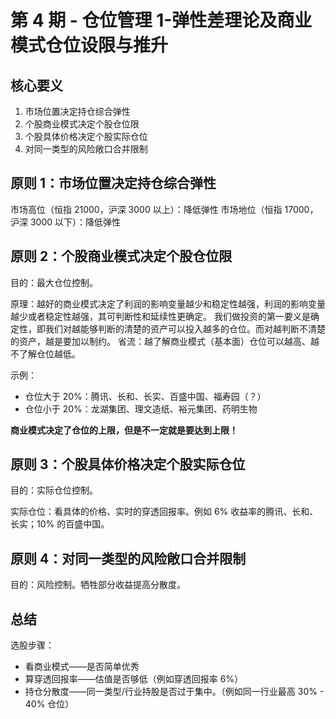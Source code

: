 # 第 4 期 - 仓位管理 1-弹性差理论及商业模式仓位设限与推升

## 核心要义

1. 市场位置决定持仓综合弹性
2. 个股商业模式决定个股仓位限
3. 个股具体价格决定个股实际仓位
4. 对同一类型的风险敞口合并限制

## 原则 1：市场位置决定持仓综合弹性

市场高位（恒指 21000，沪深 3000 以上）：降低弹性
市场地位（恒指 17000，沪深 3000 以下）：降低弹性

## 原则 2：个股商业模式决定个股仓位限

目的：最大仓位控制。

原理：越好的商业模式决定了利润的影响变量越少和稳定性越强，利润的影响变量越少或者稳定性越强，其可判断性和延续性更确定。
我们做投资的第一要义是确定性，即我们对越能够判断的清楚的资产可以投入越多的仓位。而对越判断不清楚的资产，越是要加以制约。
省流：越了解商业模式（基本面）仓位可以越高、越不了解仓位越低。

示例：

- 仓位大于 20%：腾讯、长和、长实、百盛中国、福寿园（？）
- 仓位小于 20%：龙湖集团、理文造纸、裕元集团、药明生物

**商业模式决定了仓位的上限，但是不一定就是要达到上限！**

## 原则 3：个股具体价格决定个股实际仓位

目的：实际仓位控制。

实际仓位：看具体的价格、实时的穿透回报率。例如 6% 收益率的腾讯、长和、长实；10% 的百盛中国。

## 原则 4：对同一类型的风险敞口合并限制

目的：风险控制。牺牲部分收益提高分散度。


## 总结

选股步骤：

- 看商业模式——是否简单优秀
- 算穿透回报率——估值是否够低（例如穿透回报率 6%）
- 持仓分散度——同一类型/行业持股是否过于集中。（例如同一行业最高 30% - 40% 仓位）

